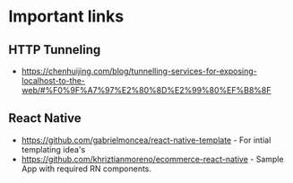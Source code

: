 # Important links
## HTTP Tunneling
* https://chenhuijing.com/blog/tunnelling-services-for-exposing-localhost-to-the-web/#%F0%9F%A7%97%E2%80%8D%E2%99%80%EF%B8%8F

## React Native
* https://github.com/gabrielmoncea/react-native-template - For intial templating idea's
* https://github.com/khriztianmoreno/ecommerce-react-native - Sample App with required RN components.
